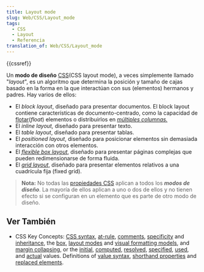 ```yaml
---
title: Layout mode
slug: Web/CSS/Layout_mode
tags:
  - CSS
  - Layout
  - Referencia
translation_of: Web/CSS/Layout_mode
---
```

{{cssref}}

Un **modo de diseño** [CSS](/es/docs/Web/CSS)(CSS layout mode), a veces simplemente llamado "_layout_", es un algoritmo que determina la posición y tamaño de cajas basado en la forma en la que interactúan con sus (elementos) hermanos y padres. Hay varios de ellos:

- El _block layout_, diseñado para presentar documentos. El block layout contiene características de documento-centrado, como la capacidad de [flotar](/es/docs/Web/CSS/float)(_float_) elementos o distribuirlos en _[múltiples columnas.](/es/docs/Columnas_con_CSS-3)_
- El _inline layout,_ diseñado para presentar texto.
- El _table layout_, diseñado para presentar tablas.
- El _positioned layout_, diseñado para posicionar elementos sin demasiada interacción con otros elementos.
- El _[flexible box layout](/es/docs/Web/CSS/CSS_Flexible_Box_Layout/Conceptos_Basicos_de_Flexbox)_, diseñado para presentar páginas complejas que pueden redimensionarse de forma fluida.
- El _[grid layout](/es/docs/Web/CSS/CSS_Grid_Layout)_, diseñado para presentar elementos relativos a una cuadrícula fija (fixed grid).

> **Nota:** No todas las [propiedades CSS](/es/docs/Web/CSS/Referencia_CSS) aplican a todos los _**modos de diseño**_. La mayoría de ellos aplican a uno o dos de ellos y no tienen efecto si se configuran en un elemento que es parte de otro modo de diseño.

## Ver También

- CSS Key Concepts: [CSS syntax](/es/docs/Web/CSS/Syntax), [at-rule](/es/docs/Web/CSS/At-rule), [comments](/es/docs/Web/CSS/Comments), [specificity](/es/docs/Web/CSS/Specificity) and [inheritance](/es/docs/Web/CSS/inheritance), the [box](/es/docs/Web/CSS/CSS_Box_Model/Introduction_to_the_CSS_box_model), [layout modes](/es/docs/Web/CSS/Layout_mode) and [visual formatting models](/es/docs/Web/CSS/Visual_formatting_model), and [margin collapsing](/es/docs/Web/CSS/CSS_Box_Model/Mastering_margin_collapsing), or the [initial](/es/docs/Web/CSS/initial_value), [computed](/es/docs/Web/CSS/computed_value), [resolved](/es/docs/Web/CSS/resolved_value), [specified](/es/docs/Web/CSS/specified_value), [used](/es/docs/Web/CSS/used_value), and [actual](/es/docs/Web/CSS/actual_value) values. Definitions of [value syntax](/es/docs/Web/CSS/Value_definition_syntax), [shorthand properties](/es/docs/Web/CSS/Shorthand_properties) and [replaced elements](/es/docs/Web/CSS/Replaced_element).

